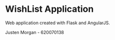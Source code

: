 WishList Application
==================================

Web application created with Flask and AngularJS.

Justen Morgan - 620070138